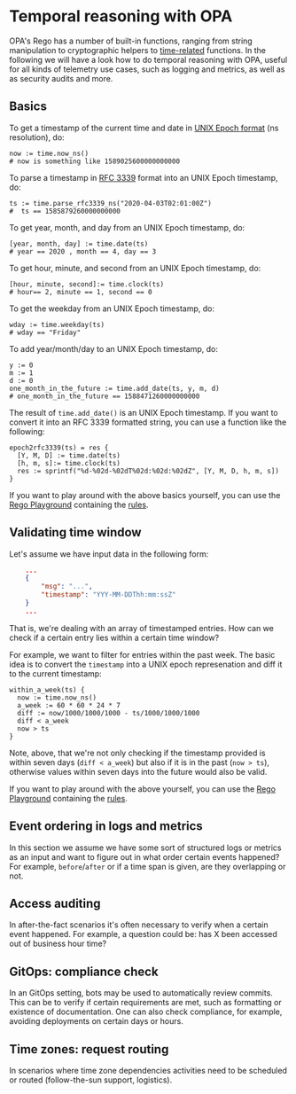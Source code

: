 # Temporal reasoning with OPA

OPA's Rego has a number of built-in functions, ranging from string manipulation to cryptographic helpers to [time-related](https://www.openpolicyagent.org/docs/latest/policy-reference/#time) functions. In the following we will have a look how to do temporal reasoning with OPA, useful for all kinds of telemetry use cases, such as logging and metrics, as well as as security audits and more.

## Basics

To get a timestamp of the current time and date in [UNIX Epoch format](https://en.wikipedia.org/wiki/Unix_time) (ns resolution), do:

```
now := time.now_ns()
# now is something like 1589025600000000000 
```

To parse a timestamp in [RFC 3339](https://tools.ietf.org/html/rfc3339) format into an UNIX Epoch timestamp, do:

```
ts := time.parse_rfc3339_ns("2020-04-03T02:01:00Z")
#  ts == 1585879260000000000
```

To get year, month, and day from an UNIX Epoch timestamp, do:

```
[year, month, day] := time.date(ts)
# year == 2020 , month == 4, day == 3
```

To get hour, minute, and second from an UNIX Epoch timestamp, do:

```
[hour, minute, second]:= time.clock(ts)
# hour== 2, minute == 1, second == 0
```

To get the weekday from an UNIX Epoch timestamp, do:

```
wday := time.weekday(ts)
# wday == "Friday"
```

To add year/month/day to an UNIX Epoch timestamp, do:

```
y := 0
m := 1
d := 0
one_month_in_the_future := time.add_date(ts, y, m, d)
# one_month_in_the_future == 1588471260000000000
```

The result of `time.add_date()` is an UNIX Epoch timestamp. If you want to convert it into an RFC 3339 formatted string, you can use a function like the following:

```
epoch2rfc3339(ts) = res {
  [Y, M, D] := time.date(ts)
  [h, m, s]:= time.clock(ts)
  res := sprintf("%d-%02d-%02dT%02d:%02d:%02dZ", [Y, M, D, h, m, s])
}
```

If you want to play around with the above basics yourself, you can use the [Rego Playground](https://play.openpolicyagent.org/p/UifwXAlfy2) containing the [rules](basics.rego).

## Validating time window

Let's assume we have input data in the following form:

```json
    ...
    {
        "msg": "...",
        "timestamp": "YYY-MM-DDThh:mm:ssZ"
    }
    ...
```

That is, we're dealing with an array of timestamped entries. How can we check if a certain entry lies within a certain time window? 

For example, we want to filter for entries within the past week. The basic idea is to convert the `timestamp` into a UNIX epoch represenation and diff it to the current timestamp:

```
within_a_week(ts) {
  now := time.now_ns()
  a_week := 60 * 60 * 24 * 7
  diff := now/1000/1000/1000 - ts/1000/1000/1000
  diff < a_week
  now > ts
}
```

Note, above, that we're not only checking if the timestamp provided is within seven days (`diff < a_week`) but also if it is in the past (`now > ts`), otherwise values within seven days into the future would also be valid.

If you want to play around with the above  yourself, you can use the [Rego Playground](https://play.openpolicyagent.org/p/6v2EfFSq3l) containing the [rules](timewindow.rego).


## Event ordering in logs and metrics

In this section we assume we have some sort of structured logs or metrics as an input and want to figure out in what order certain events happened? For example, `before`/`after` or if a time span is given, are they overlapping or not.

## Access auditing

In after-the-fact scenarios it's often necessary to verify when a certain event happened. For example, a question could be: has X been accessed out of business hour time?

## GitOps: compliance check

In an GitOps setting, bots may be used to automatically review commits. This can be to verify if certain requirements are met, such as formatting or existence of documentation. One can also check compliance, for example, avoiding deployments on certain days or hours.

## Time zones: request routing

In scenarios where time zone dependencies activities need to be scheduled or routed (follow-the-sun support, logistics).
